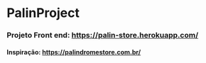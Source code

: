 # PalinProject
 
### Projeto Front end: https://palin-store.herokuapp.com/
#### Inspiração: https://palindromestore.com.br/

